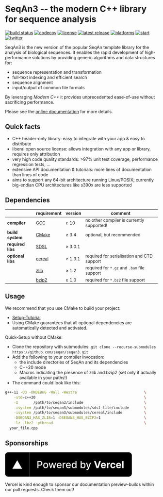 # SeqAn3 -- the modern C++ library for sequence analysis

[![build status][1]][2]
[![codecov][3]][4]
[![license][5]][6]
[![latest release][7]][8]
[![platforms][9]][10]
[![start][11]][12]
[![twitter][13]][14]

<!--
    Above uses reference-style links with numbers.
    See also https://github.com/adam-p/markdown-here/wiki/Markdown-Cheatsheet#links.

    For example, `[![build status][1]][2]` evaluates to the following:
        `[link_text][2]`
        `[2]` is a reference to a link, i.e. `[link_text](https://...)`

        `[link_text]` = `[![build status][1]]`
        `[1]` is once again a reference to a link - this time an image, i.e. `[![build status](https://...)]
        `![build status]` is the text that should be displayed if the linked resource (`[1]`) is not available

    `[![build status][1]][2]` hence means:
    Show the picture linked under `[1]`. In case it cannot be displayed, show the text "build status" instead.
    The picture, or alternative text, should link to `[2]`.
-->

[1]: https://img.shields.io/github/workflow/status/seqan/seqan3/SeqAn3%20CI%20on%20Linux/master?style=flat&logo=github&label=SeqAn3%20CI "Open GitHub actions page"
[2]: https://github.com/seqan/seqan3/actions?query=branch%3Amaster
[3]: https://codecov.io/gh/seqan/seqan3/branch/master/graph/badge.svg?token=BH1FQiBBle "Open Codecov page"
[4]: https://codecov.io/gh/seqan/seqan3
[5]: https://img.shields.io/badge/license-BSD-green.svg "Open Copyright page"
[6]: https://docs.seqan.de/seqan/3-master-user/about_copyright.html
[7]: https://img.shields.io/github/release/seqan/seqan3.svg "Get the latest release"
[8]: https://github.com/seqan/seqan3/releases/latest
[9]: https://img.shields.io/badge/platform-linux%20%7C%20bsd%20%7C%20osx-informational.svg "Read more about our API"
[10]: https://docs.seqan.de/seqan/3-master-user/about_api.html
[11]: https://img.shields.io/github/stars/seqan/seqan3.svg?style=social "See who starred us"
[12]: https://github.com/seqan/seqan3/stargazers
[13]: https://img.shields.io/twitter/follow/SeqAnLib.svg?label=follow&style=social "Follow us on Twitter"
[14]: https://twitter.com/seqanlib

SeqAn3 is the new version of the popular SeqAn template library for the analysis of biological sequences.
It enables the rapid development of high-performance solutions by providing generic algorithms and data structures
for:

  * sequence representation and transformation
  * full-text indexing and efficient search
  * sequence alignment
  * input/output of common file formats

By leveraging *Modern C++* it provides unprecedented ease-of-use without sacrificing performance.

Please see the [online documentation](https://docs.seqan.de/seqan/3-master-user/) for more details.

## Quick facts

  * C++ header-only library: easy to integrate with your app & easy to distribute
  * liberal open source license: allows integration with any app or library, requires only attribution
  * very high code quality standards: >97% unit test coverage, performance regression tests, ...
  * extensive API documentation & tutorials: more lines of documentation than lines of code
  * aims to support any 64-bit architecture running Linux/POSIX; currently big-endian CPU architectures
    like s390x are less supported

## Dependencies

|                   | requirement                                          | version  | comment                                     |
|-------------------|------------------------------------------------------|----------|---------------------------------------------|
|**compiler**       | [GCC](https://gcc.gnu.org)                           | ≥ 10     | no other compiler is currently supported!   |
|**build system**   | [CMake](https://cmake.org)                           | ≥ 3.4    | optional, but recommended                   |
|**required libs**  | [SDSL](https://github.com/xxsds/sdsl-lite)           | ≥ 3.0.1  |                                             |
|**optional libs**  | [cereal](https://github.com/USCiLab/cereal)          | ≥ 1.3.1  | required for serialisation and CTD support  |
|                   | [zlib](https://github.com/madler/zlib)               | ≥ 1.2    | required for `*.gz` and `.bam` file support |
|                   | [bzip2](https://www.sourceware.org/bzip2)            | ≥ 1.0    | required for `*.bz2` file support           |

## Usage

We recommend that you use CMake to build your project:

  * [Setup-Tutorial](https://docs.seqan.de/seqan/3-master-user/setup.html)
  * Using CMake guarantees that all optional dependencies are automatically detected and activated.

Quick-Setup without CMake:

  * Clone the repository with submodules: `git clone --recurse-submodules https://github.com/seqan/seqan3.git`
  * Add the following to your compiler invocation:
    * the include directories of SeqAn and its dependencies
    * C++20 mode
    * Macros indicating the presence of zlib and bzip2 (set only if actually available in your paths!)
  * The command could look like this:
```sh
g++-11 -O3 -DNDEBUG -Wall -Wextra                               \
    -std=c++20                                                  \
    -I       /path/to/seqan3/include                            \
    -isystem /path/to/seqan3/submodules/sdsl-lite/include       \
    -isystem /path/to/seqan3/submodules/cereal/include          \
    -DSEQAN3_HAS_ZLIB=1 -DSEQAN3_HAS_BZIP2=1                    \
    -lz -lbz2 -pthread                                          \
  your_file.cpp
```

## Sponsorships

[![Vercel](https://raw.githubusercontent.com/seqan/seqan3/master/test/documentation/.vercel/powered-by-vercel.svg)](https://vercel.com/?utm_source=seqan&utm_campaign=oss)

Vercel is kind enough to sponsor our documentation preview-builds within our pull requests. Check them out!
